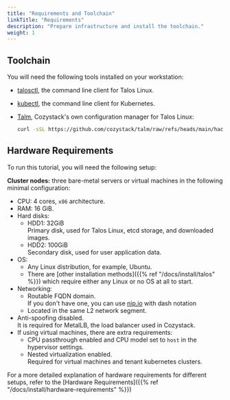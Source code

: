 ```yaml
---
title: "Requirements and Toolchain"
linkTitle: "Requirements"
description: "Prepare infrastructure and install the toolchain."
weight: 1
---
```


## Toolchain

You will need the following tools installed on your workstation:

-   [talosctl](https://www.talos.dev/v1.10/talos-guides/install/talosctl/), the command line client for Talos Linux.
-   [kubectl](https://kubernetes.io/docs/tasks/tools/#kubectl), the command line client for Kubernetes.
-   [Talm](https://github.com/cozystack/talm?tab=readme-ov-file#installation), Cozystack's own configuration manager for Talos Linux:<br>
    
    ```bash
    curl -sSL https://github.com/cozystack/talm/raw/refs/heads/main/hack/install.sh | sh -s
    ```

## Hardware Requirements

To run this tutorial, you will need the following setup:

**Cluster nodes:** three bare-metal servers or virtual machines in the following minimal configuration:

-   CPU: 4 cores, `x86` architecture.
-   RAM: 16 GiB.
-   Hard disks:
    -   HDD1: 32GiB<br>Primary disk, used for Talos Linux, etcd storage, and downloaded images.
    -   HDD2: 100GiB<br>Secondary disk, used for user application data.
-   OS:
    -   Any Linux distribution, for example, Ubuntu.<br>
    -   There are [other installation methods]({{% ref "/docs/install/talos" %}}) which require either any Linux or no OS at all to start. 
-   Networking:
    -   Routable FQDN domain.<br>If you don't have one, you can use [nip.io](https://nip.io/) with dash notation
    -   Located in the same L2 network segment.
-   Anti-spoofing disabled.<br>
    It is required for MetalLB, the load balancer used in Cozystack.
-   If using virtual machines, there are extra requirements:
    -   CPU passthrough enabled and CPU model set to `host` in the hypervisor settings.
    -   Nested virtualization enabled.<br>
        Required for virtual machines and tenant kubernetes clusters.

For a more detailed explanation of hardware requirements for different setups, refer to the [Hardware Requirements]({{% ref "/docs/install/hardware-requirements" %}})
    
